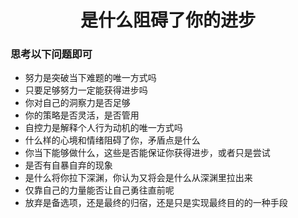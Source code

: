 #  <center> 是什么阻碍了你的进步
### 思考以下问题即可
- 努力是突破当下难题的唯一方式吗
- 只要足够努力一定能获得进步吗
- 你对自己的洞察力是否足够
- 你的策略是否灵活，是否管用
- 自控力是解释个人行为动机的唯一方式吗
- 什么样的心境和情绪阻碍了你，矛盾点是什么
- 你当下能够做什么，这些是否能保证你获得进步，或者只是尝试
- 是否有自暴自弃的现象
- 是什么将你拉下深渊，你认为又将会是什么从深渊里拉出来
- 仅靠自己的力量能否让自己勇往直前呢
- 放弃是备选项，还是最终的归宿，还是只是实现最终目的的一种手段 

